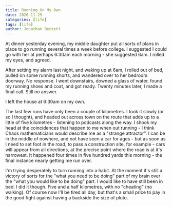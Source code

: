 ```yaml
---
title: Running On My Own
date: 2020-11-25
categories: [life]
tags: [life]
author: Jonathan Beckett
---
```


At dinner yesterday evening, my middle daughter put all sorts of plans in place to go running several times a week before college. I suggested I could go with her at perhaps 6:30am each morning - she suggested 6am. I rolled my eyes, and agreed.

After setting my alarm last night, and waking up at 6am, I rolled out of bed, pulled on some running shorts, and wandered over to her bedroom doorway. No response. I went downstairs, downed a glass of water, found my running shoes and coat, and got ready. Twenty minutes later, I made a final call. Still no answer.  

I left the house at 6:30am on my own.

The last few runs have only been a couple of kilometres. I took it slowly (or so I thought), and headed out across town on the route that adds up to a little of five kilometres - listening to podcasts along the way. I shook my head at the coincidences that happen to me when out running - I think Chaos mathematicians would describe me as a "strange attractor". I can be in the middle of nowhere, and not have seen a car for ages - but as soon as I need to set foot in the road, to pass a construction site, for example - cars will appear from all directions, at the precise point where the road is at it's narrowest. It happened four times in five hundred yards this morning - the final instance nearly getting me run over.

I'm trying desperately to turn running into a habit. At the moment it's still a victory of sorts for the "what you need to be doing" part of my brain over the "what you would like to be doing" part. I would like to have still been in bed. I did it though. Five and a half kilometres, with no "cheating" (no walking). Of course now I'll be tired all day, but that's a small price to pay in the good fight against having a backside the size of pluto.